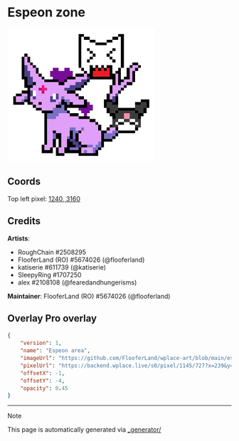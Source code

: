 # Espeon zone

<img src="././espeon_zone.png" height="300px" style="image-rendering: pixelated;" />

## Coords

Top left pixel: [1240, 3160](https://wplace.live/?lat=46.17550974637054&lng=21.311806309277333&zoom=16.475640118883295)

## Credits

**Artists**: 
- RoughChain #2508295
- FlooferLand (RO) #5674026 (@flooferland)
- katiserie #611739 (@katiserie)
- SleepyRing #1707250
- alex #2108108 (@fearedandhungerisms)

**Maintainer**: FlooferLand (RO) #5674026 (@flooferland)

## Overlay Pro overlay

```json
{
    "version": 1,
    "name": "Espeon area",
    "imageUrl": "https://github.com/FlooferLand/wplace-art/blob/main/espeon_zone/espeon_zone.png?raw=true",
    "pixelUrl": "https://backend.wplace.live/s0/pixel/1145/727?x=239&y=162",
    "offsetX": -1,
    "offsetY": -4,
    "opacity": 0.45
}
```

---

> [!NOTE]
> This page is automatically generated via [_generator/](../_generator)